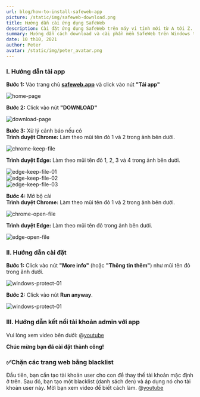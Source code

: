 ```yaml
---
url: blog/how-to-install-safeweb-app
picture: /static/img/safeweb-download.png
title: Hướng dẫn cài ứng dụng SafeWeb
description: Cài đặt ứng dụng SafeWeb trên máy vi tính mới từ A tới Z.
summary: Hướng dẫn cách download và cài phần mềm SafeWeb trên Windows từ trình duyệt Chrome và Edge. Bạn làm theo các bước sau.
date: 10 th10, 2021
author: Peter
avatar: /static/img/peter_avatar.png
---
```

### I. Hướng dẫn tải app
**Bước 1:** Vào trang chủ **[safeweb.app](https://safeweb.app/vi/)** và click vào nút **"Tải app"**

![home-page](/static/img/safeweb-how-to-install-01.png)

**Bước 2:** Click vào nút **"DOWNLOAD"**

![download-page](/static/img/safeweb-how-to-install-02.png)

**Bước 3:** Xử lý cảnh báo nếu có\
**Trình duyệt Chrome:** Làm theo mũi tên đỏ 1 và 2 trong ảnh bên dưới.

![chrome-keep-file](/static/img/safeweb-how-to-install-chrome-01.png)

**Trình duyệt Edge:** Làm theo mũi tên đỏ 1, 2, 3 và 4 trong ảnh bên dưới.

![edge-keep-file-01](/static/img/safeweb-how-to-install-edge-01.png)\
![edge-keep-file-02](/static/img/safeweb-how-to-install-edge-02.png)\
![edge-keep-file-03](/static/img/safeweb-how-to-install-edge-03.png)

**Bước 4:** Mở bộ cài\
**Trình duyệt Chrome:** Làm theo mũi tên đỏ 1 và 2 trong ảnh bên dưới.

![chrome-open-file](/static/img/safeweb-how-to-install-chrome-02.png)

**Trình duyệt Edge:** Làm theo mũi tên đỏ trong ảnh bên dưới.

![edge-open-file](/static/img/safeweb-how-to-install-edge-04.png)

### II. Hướng dẫn cài đặt
**Bước 1:** Click vào nút **"More info"** (hoặc **"Thông tin thêm"**) như mũi tên đỏ trong ảnh dưới.

![windows-protect-01](/static/img/safeweb-how-to-install-05.png)

**Bước 2:**  Click vào nút **Run anyway**.

![windows-protect-01](/static/img/safeweb-how-to-install-06.png)

### III. Hướng dẫn kết nối tài khoản admin với app
Vui lòng xem video bên dưới:
@[youtube](https://www.youtube.com/watch?v=bs2W8qRcxto)

**Chúc mừng bạn đã cài đặt thành công!**

### ✅Chặn các trang web bằng blacklist
Đầu tiên, bạn cần tạo tài khoản user cho con để thay thế tài khoản mặc định ở trên. Sau đó, bạn tạo một blacklist (danh sách đen) và áp dụng nó cho tài khoản user này. Mời bạn xem video để biết cách làm.
@[youtube](https://www.youtube.com/watch?v=_8h5LsvREpM)